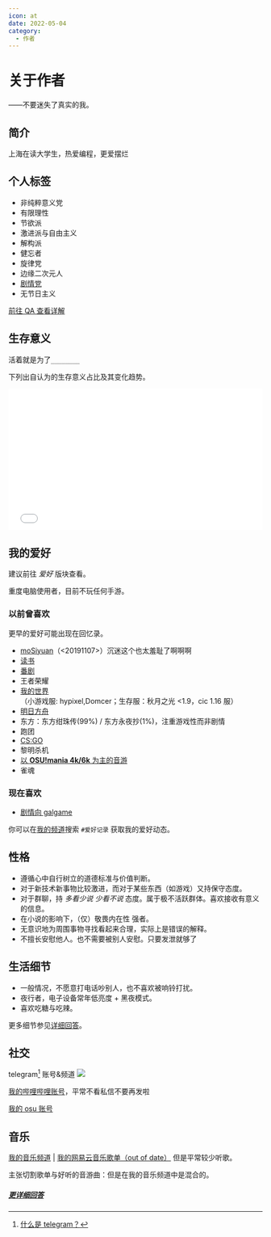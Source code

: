 ```yaml
---
icon: at
date: 2022-05-04
category:
  - 作者
---
```


# 关于作者

<div class="subtitle">——不要迷失了真实的我。</div>

## 简介

上海在读大学生，热爱编程，更爱摆烂

## 个人标签

- 非纯粹意义党
- 有限理性
- 节欲派
- 激进派与自由主义
- 解构派
- 健忘者
- 旋律党
- 边缘二次元人
- [剧情党](../hobbies/galgame.md#分类)
- 无节日主义

[前往 QA 查看详解](../hide/personal_details.md#标签-qa)

## 生存意义

<span class="heimu" title="你知道的太多了">活着就是为了`________`</span>

下列出自认为的生存意义占比及其变化趋势。

<!-- |  条目   |占比(%,初期数据)|
|  :----:  | :----: |
| 感受艺术  | 77 |
| 探索未知  | 10 |
| 体验生活  | 10 |
| 挑战自身  | 3 | -->

<iframe frameborder="no" src="/charts/sense_persentage_of_my_life.html" width="100%" height="280" loading="lazy"></iframe>

## 我的爱好

建议前往 _爱好_ 版块查看。

重度电脑使用者，目前不玩任何手游。

### 以前曾喜欢

更早的爱好可能出现在回忆录。

- [moSiyuan](https://lmoliver.github.io/mosiyuan/)（<20191107>）<span class="heimu" title="你知道的太多了">沉迷这个也太羞耻了啊啊啊</span>
- [读书](../hobbies/books.md)
- [番剧](../hobbies/anime.md)
- 王者荣耀
- [我的世界](../hobbies/Minecraft.md)（小游戏服: hypixel,Domcer；生存服：秋月之光 <1.9，cic 1.16 服）
- [明日方舟](../hobbies/other_games/arknights.md)
- 东方：东方绀珠传(99%) / 东方永夜抄(1%)，注重游戏性而非剧情
- 跑团
- [CS:GO](../hobbies/other_games/csgo.md)
- 黎明杀机
- [以 **OSU!mania 4k/6k** 为主的音游](../hobbies/rhythm_games.md)
- 雀魂

### 现在喜欢

- [剧情向 galgame](../hobbies/galgame.md)

<!-- ~~*终于熬到了上完课，双手激动地放上键盘，OSU!挥洒你的汗水。傍晚，为时5小时的夜生活开始，开始CSGO穿越枪林弹雨。经历大战后，在galgame老婆们的怀里沉沉睡去，这大概也算是一种幸福吧。*~~ -->

你可以在[我的频道](#社交)搜索 `#爱好记录` 获取我的爱好动态。

## 性格

- 遵循心中自行树立的道德标准与价值判断。
- 对于新技术新事物比较激进，而对于某些东西（如游戏）又持保守态度。
- 对于群聊，持 _多看少说 <span class="heimu" title="你知道的太多了">少看不说</span>_ 态度。属于极不活跃群体。喜欢接收有意义的信息。
- 在小说的影响下，（仅）敬畏内在性 强者。
- 无意识地为周围事物寻找看起来合理，实际上是错误的解释。
- 不擅长安慰他人。也不需要被别人安慰。<span class="heimu" title="你知道的太多了">只要发泄就够了</span>

## 生活细节

- 一般情况，不愿意打电话吵别人，也不喜欢被响铃打扰。
- 夜行者，电子设备常年低亮度 + 黑夜模式。
- 喜欢吃糖与吃辣。

更多细节参见[详细回答](#更详细回答)。

## 社交

telegram[^2] 账号&频道 <a href="https://t.me/ab5_x" target="_blank"><img src="https://img.shields.io/badge/Telegram-@ab5__x-blue?style=flat-square&logo=telegram" /></a>

[^2]: [什么是 telegram？](../articles/telegram.md)

[我的哔哩哔哩账号](https://space.bilibili.com/346365047)，平常不看私信不要再发啦

[我的 osu 账号](https://osu.ppy.sh/users/25751103)

## 音乐

[我的音乐频道](https://t.me/absolutexsmusic) | [我的网易云音乐歌单（out of date）](https://music.163.com/playlist?id=3098200457&userid=2061039950) <span class="heimu" title="你知道的太多了">但是平常较少听歌。</span>

主张切割歌单与好听的音游曲：但是在我的音乐频道中是混合的。

##### [更详细回答](../hide/personal_details.md)
